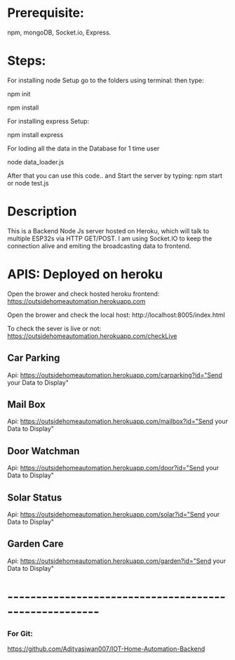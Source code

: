 # Prerequisite:
  npm, mongoDB, Socket.io, Express. 

# Steps:

For installing node Setup go to the folders using terminal:
then type:
  
  npm init
  
  npm install 
  
For installing express Setup:
 
  npm install express
  
For loding all the data in the Database for 1 time user
  
  node data_loader.js
  
After that you can use this code.. and Start the server by typing: npm start or node test.js


# Description

 This is a Backend Node Js server hosted on Heroku, which will talk to multiple ESP32s via HTTP GET/POST.
 I am using Socket.IO to keep the connection alive and emiting the broadcasting data to frontend. 

# APIS: Deployed on heroku 

 Open the brower and check hosted heroku frontend: https://outsidehomeautomation.herokuapp.com

 Open the brower and check the local host: http://localhost:8005/index.html 
 
 To check the sever is live or not: https://outsidehomeautomation.herokuapp.com/checkLive



 ## Car Parking 

 Api: https://outsidehomeautomation.herokuapp.com/carparking?id="Send your Data to Display"

 ## Mail Box 

 Api: https://outsidehomeautomation.herokuapp.com/mailbox?id="Send your Data to Display"

 ## Door Watchman

 Api: https://outsidehomeautomation.herokuapp.com/door?id="Send your Data to Display"

 ## Solar Status

 Api: https://outsidehomeautomation.herokuapp.com/solar?id="Send your Data to Display"

 ## Garden Care 

 Api: https://outsidehomeautomation.herokuapp.com/garden?id="Send your Data to Display"




# ------------------------------------------------------


### For Git: 

https://github.com/Adityasiwan007/IOT-Home-Automation-Backend






